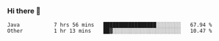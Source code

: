 ### Hi there 👋

<!--
**urzz/urzz** is a ✨ _special_ ✨ repository because its `README.md` (this file) appears on your GitHub profile.

Here are some ideas to get you started:

- 🔭 I’m currently working on ...
- 🌱 I’m currently learning ...
- 👯 I’m looking to collaborate on ...
- 🤔 I’m looking for help with ...
- 💬 Ask me about ...
- 📫 How to reach me: ...
- 😄 Pronouns: ...
- ⚡ Fun fact: ...
-->

<!--START_SECTION:waka-->

```text
Java           7 hrs 56 mins   █████████████████░░░░░░░░   67.94 %
Other          1 hr 13 mins    ██▓░░░░░░░░░░░░░░░░░░░░░░   10.47 %
```

<!--END_SECTION:waka-->
